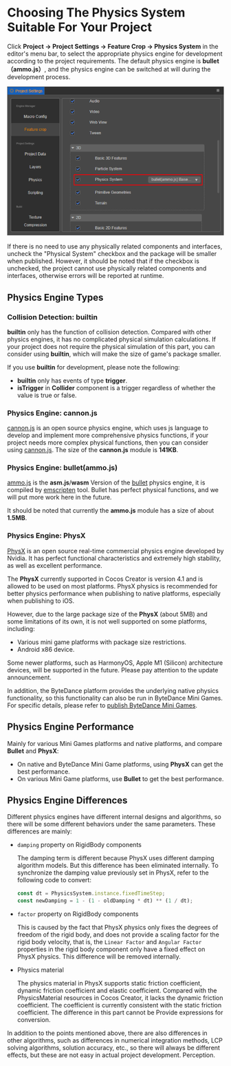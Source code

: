 # Choosing The Physics System Suitable For Your Project

Click **Project -> Project Settings -> Feature Crop -> Physics System** in the editor's menu bar, to select the appropriate physics engine for development according to the project requirements. The default physics engine is **bullet（ammo.js）**, and the physics engine can be switched at will during the development process.

![Physics Engine Options](img/physics-module.png)

If there is no need to use any physically related components and interfaces, uncheck the "Physical System" checkbox and the package will be smaller when published. However, it should be noted that if the checkbox is unchecked, the project cannot use physically related components and interfaces, otherwise errors will be reported at runtime.

## Physics Engine Types

### Collision Detection: builtin

__builtin__ only has the function of collision detection. Compared with other physics engines, it has no complicated physical simulation calculations. If your project does not require the physical simulation of this part, you can consider using __builtin__, which will make the size of game's package smaller.

If you use __builtin__ for development, please note the following:

- __builtin__ only has events of type __trigger__.
- __isTrigger__ in __Collider__ component is a trigger regardless of whether the value is true or false.

### Physics Engine: cannon.js

[cannon.js](https://github.com/cocos-creator/cannon.js) is an open source physics engine, which uses js language to develop and implement more comprehensive physics functions, if your project needs more complex physical functions, then you can consider using [cannon.js](https://github.com/cocos-creator/cannon.js). The size of the __cannon.js__ module is __141KB__.

### Physics Engine: bullet(ammo.js)

[ammo.js](https://github.com/cocos-creator/ammo.js) is the __asm.js__/__wasm__ Version of the [bullet](https://github.com/bulletphysics/bullet3) physics engine, it is compiled by [emscripten](https://github.com/emscripten-core/emscripten) tool. Bullet has perfect physical functions, and we will put more work here in the future.

It should be noted that currently the __ammo.js__ module has a size of about __1.5MB__.

### Physics Engine: PhysX

[PhysX](https://github.com/NVIDIAGameWorks/PhysX) is an open source real-time commercial physics engine developed by Nvidia. It has perfect functional characteristics and extremely high stability, as well as excellent performance.

The **PhysX** currently supported in Cocos Creator is version 4.1 and is allowed to be used on most platforms. PhysX physics is recommended for better physics performance when publishing to native platforms, especially when publishing to iOS.

However, due to the large package size of the **PhysX** (about 5MB) and some limitations of its own, it is not well supported on some platforms, including:

- Various mini game platforms with package size restrictions.
- Android x86 device.

Some newer platforms, such as HarmonyOS, Apple M1 (Silicon) architecture devices, will be supported in the future. Please pay attention to the update announcement.

In addition, the ByteDance platform provides the underlying native physics functionality, so this functionality can also be run in ByteDance Mini Games. For specific details, please refer to [publish ByteDance Mini Games](../editor/publish/publish-bytedance-mini-game.md).

<!-- ## Expand the physical backend -->

## Physics Engine Performance

Mainly for various Mini Games platforms and native platforms, and compare **Bullet** and **PhysX**:

- On native and ByteDance Mini Game platforms, using **PhysX** can get the best performance.
- On various Mini Game platforms, use **Bullet** to get the best performance.

## Physics Engine Differences

Different physics engines have different internal designs and algorithms, so there will be some different behaviors under the same parameters. These differences are mainly:

- `damping` property on RigidBody components

    The damping term is different because PhysX uses different damping algorithm models. But this difference has been eliminated internally. To synchronize the damping value previously set in PhysX, refer to the following code to convert:

    ```ts
    const dt = PhysicsSystem.instance.fixedTimeStep;
    const newDamping = 1 - (1 - oldDamping * dt) ** (1 / dt);
    ```

- `factor` property on RigidBody components

    This is caused by the fact that PhysX physics only fixes the degrees of freedom of the rigid body, and does not provide a scaling factor for the rigid body velocity, that is, the `Linear Factor` and `Angular Factor` properties in the rigid body component only have a fixed effect on PhysX physics. This difference will be removed internally.

- Physics material

    The physics material in PhysX supports static friction coefficient, dynamic friction coefficient and elastic coefficient. Compared with the PhysicsMaterial resources in Cocos Creator, it lacks the dynamic friction coefficient. The coefficient is currently consistent with the static friction coefficient. The difference in this part cannot be Provide expressions for conversion.

In addition to the points mentioned above, there are also differences in other algorithms, such as differences in numerical integration methods, LCP solving algorithms, solution accuracy, etc., so there will always be different effects, but these are not easy in actual project development. Perception.
